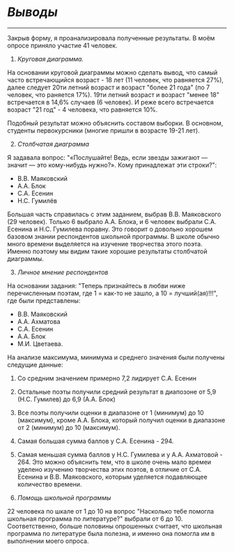 # *Выводы*
----
Закрыв форму, я проанализировала полученные результаты. В моём опросе приняло участие 41 человек.


1. *Круговая диаграмма.* 

На основании круговой диаграммы можно сделать вывод, что самый часто встречающийся возраст - 18 лет (11 человек, что равняется 27%), 
далее следует 20ти летний возраст и возраст "более 21 года" (по 7 человек, что раняется 17%). 19ти летний возраст и возраст "менее 18"
встречается в 14,6% случаев (6 человек). И реже всего встречается возраст "21 год" - 4 человека, что равняется 10%. 

Подобный результат можно объяснить составом выборки. В основном, студенты первокурсники (многие пришли в возрасте 19-21 лет). 


2. *Столбчатая диаграмма* 

Я задавала вопрос: "«Послушайте! Ведь, если звезды зажигают — значит — это кому-нибудь нужно?».
Кому принадлежат эти строки?":
- В.В. Маяковский 
- А.А. Блок 
- С.А. Есенин 
- Н.С. Гумилёв 

Большая часть справилась с этим заданием, выбрав В.В. Маяковского (29 человек). Только 6 выбрало А.А. Блока, и 6 человек выбрали С.А. Есенина и Н.С. Гумилева поравну.
Это говорит о довольно хорошем базовом знании респондентов школьной программы. В школе обычно много времени выделяется на изучение творчества этого поэта. Именно поэтому мы видим такие хорошие результаты столбчатой диаграммы. 


3. *Личное мнение респондентов* 

На основании задания: "Теперь признайтесь в любви ниже перечисленным поэтам, где 1 = как-то не зашло, а 10 = лучший(ая)!!!", где были представлены:
- В.В. Маяковский 
- А.А. Ахматова 
- С.А. Есенин 
- А.А. Блок 
- М.И. Цветаева.

На анализе максимума, минимума и среднего значения были получены следущие данные:
1. Со средним значением примерно 7,2 лидирует С.А. Есенин 
2. Остальные поэты получили средний результат в диапозоне от 5,9 (Н.С. Гумилев) до 6,9 (А.А. Блок)
3. Все поэты получили оценки в диапазоне от 1 (минимум) до 10 (максимум), кроме А.А. Блока, который получил оценки в диапазоне от 2 (минимум) до 10 (максимум). 
4. Самая большая сумма баллов у С.А. Есенина - 294. 
5. Самая меньшая сумма баллов у Н.С. Гумилева и у А.А. Ахматовой - 264. Это можно объяснить тем, что в школе очень мало времеи уделено изучению творчества этих поэтов, в отличие от С.А. Есенина и В.В. Маяковского, которым уделяется подавляющее количество времени. 


4. *Помощь школьной программы*

22 человека по шкале от 1 до 10 на вопрос "Насколько тебе помогла школьная программа по литературе?" выбрали от 6 до 10. Соответственно, больше половины
опрошенных считает, что школьная программа по литературе была полезна, и именно она помогла им в выполнении моего опроса. 

